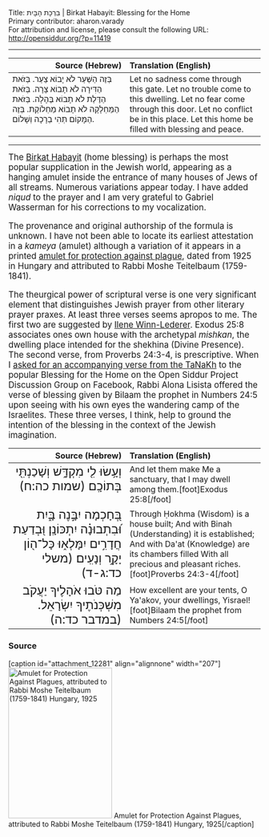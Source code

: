 <html>
<head></head>
<body>
Title: בִּרְכָּת הָבָּיִת | Birkat Habayit: Blessing for the Home<br />
Primary contributor: aharon.varady<br />
For attribution and license, please consult the following URL: <a href="http://opensiddur.org/?p=11419">http://opensiddur.org/?p=11419</a>
<p />
<hr />

<table style="margin-left: auto;margin-right: auto;" class="draggable">
<thead><tr><th id="x" style="text-align: right;">Source (Hebrew)</th><th style="text-align: left;">Translation (English)</th></tr></thead>
<tbody>
<tr><td style="vertical-align:top;" width="46%">
<div class="liturgy"><span lang="he">
 בְּזֶה הַשַּׁעַר לֹא יָבוֹא צַעַר.
בְּזֹאת הַדִּירָה לֹא תָבוֹא צָרָה.
בְּזֹאת הַדֶּלֶת לֺא תָבוֹא בֶּהָלָה.
בְּזֹאת הַמַּחְלָקָה לֺא תָבוֹא מַחְלוֹקֶת.
בְּזֶה הַמָּקוֹם תְּהִי בְרָכָה וְשָׁלוֹם.
</span></div></td>
 
<td width="53%"><div class="english">
Let no sadness come through this gate.
Let no trouble come to this dwelling.
Let no fear come through this door.
Let no conflict be in this place.
Let this home be filled with blessing and peace.
</div></td></tr>
</tbody></table>

<hr />

<div class="english" style="font-size: 1.2em;">
The <a href="http://en.wikipedia.org/wiki/Birkat_HaBayit">Birkat Habayit</a> (home blessing) is perhaps the most popular supplication in the Jewish world, appearing as a hanging amulet inside the entrance of many houses of Jews of all streams. Numerous variations appear today. I have added <em>niqud</em> to the prayer and I am very grateful to Gabriel Wasserman for his corrections to my vocalization.

The provenance and original authorship of the formula is unknown. I have not been able to locate its earliest attestation in a <em>kameya</em> (amulet) although a variation of it appears in a printed <a href="https://opensiddur.org/prayers/collective-welfare/trouble/epidemics/amulet-for-protection-from-the-plague-attributed-to-moshe-teitelbaum/">amulet for protection against plague</a>, dated from 1925 in Hungary and attributed to Rabbi Moshe Teitelbaum (1759-1841).

The theurgical power of scriptural verse is one very significant element that distinguishes Jewish prayer from other literary prayer praxes. At least three verses seems apropos to me. The first two are suggested by <a href="https://imaginarius13.wordpress.com/2014/01/15/from-house-to-home-a-blessing-of-transition/">Ilene Winn-Lederer</a>. Exodus 25:8 associates ones own house with the archetypal <em>mishkan</em>, the dwelling place intended for the shekhina (Divine Presence). The second verse, from Proverbs 24:3-4, is prescriptive. When I <a href="https://www.facebook.com/groups/opensiddur/permalink/10152938885227746/">asked for an accompanying verse from the TaNaKh</a> to the popular Blessing for the Home on the Open Siddur Project Discussion Group on Facebook, Rabbi Alona Lisista offered the verse of blessing given by Bilaam the prophet in Numbers 24:5 upon seeing with his own eyes the wandering camp of the Israelites. These three verses, I think, help to ground the intention of the blessing in the context of the Jewish imagination.
</div>

<table style="margin-left: auto;margin-right: auto;" class="draggable">
<thead><tr><th id="x" style="text-align: right;">Source (Hebrew)</th><th style="text-align: left;">Translation (English)</th></tr></thead>
<tbody>
<tr><td style="vertical-align:top;" width="46%">
<div class="liturgy" style="text-align: right; font-size: 1.5em;"><span lang="he">
וְעָ֥שׂוּ לִ֖י מִקְדָּ֑שׁ 
וְשָׁכַנְתִּ֖י בְּתוֹכָֽם׃ <span class="citation">(שמות כה:ח)</span>
</span></div></td>
 
<td width="53%"><div class="english">
And let them make Me a sanctuary, 
that I may dwell among them.[foot]Exodus 25:8[/foot]
</div></td></tr>


<tr><td style="vertical-align:top;" width="46%">
<div class="liturgy" style="text-align: right; font-size: 1.5em;"><span lang="he">
בְּ֭חָכְמָה יִבָּ֣נֶה בָּ֑יִת 
וּ֝בִתְבוּנָ֗ה יִתְכּוֹנָֽן׃
 וּ֭בְדַעַת חֲדָרִ֣ים יִמָּלְא֑וּ 
כָּל־ה֖וֹן יָקָ֣ר וְנָעִֽים׃ <span class="citation">(משלי כד:ג-ד)</span>
</span></div></td>
 
<td width="53%"><div class="english">
Through Ḥokhma (Wisdom) is a house built; 
And with Binah (Understanding) it is established; 
And with Da'at (Knowledge) are its chambers filled 
With all precious and pleasant riches.[foot]Proverbs 24:3-4[/foot]
</div></td></tr>


<tr><td style="vertical-align:top;" width="46%">
<div class="liturgy" style="text-align: right; font-size: 1.5em;"><span lang="he">
מַה טֹּבוּ אֹהָלֶיךָ יַעֲקֹב 
מִשְׁכְּנֹתֶיךָ יִשְׂרָאֵל. <span class="citation">(במדבר כד:ה)</span>
</span></div></td>
 
<td width="53%"><div class="english">
How excellent are your tents, O Ya'akov, 
your dwellings, Yisrael![foot]Bilaam the prophet from Numbers 24:5[/foot]
</div>
</td></tr></tbody></table>

<h3>Source</h3>

[caption id="attachment_12281" align="alignnone" width="207"]<a href="https://opensiddur.org/wp-content/uploads/2015/05/Amulet-for-Protection-Against-Plaugues-attributed-to-Rabbi-Moshe-Teitelbaum-1759-1841-Hungary-1925.png"><img src="https://opensiddur.org/wp-content/uploads/2015/05/Amulet-for-Protection-Against-Plaugues-attributed-to-Rabbi-Moshe-Teitelbaum-1759-1841-Hungary-1925-207x300.png" alt="Amulet for Protection Against Plagues, attributed to Rabbi Moshe Teitelbaum (1759-1841) Hungary, 1925" width="207" height="300" class="size-medium wp-image-12281" /></a> Amulet for Protection Against Plagues, attributed to Rabbi Moshe Teitelbaum (1759-1841) Hungary, 1925[/caption]
</body>
</html>